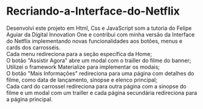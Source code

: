 # Recriando-a-Interface-do-Netflix   
   
Desenvolvi este projeto em Html, Css e JavaScript som a tutoria do Felipe Aguiar da Digital Innovation One e contribui com minha versão da Interface do Netflix implementando novas funcionalidades aos botões, menus e cards dos carrosséis.   
Cada menu redireciona para a seção específica da Home;   
O botão "Assistir Agora" abre um modal com o trailler do filme do banner;   
Utilizei o framework Materialize para implementar os modais;   
O botão "Mais Informações" redireciona para uma página com detalhes do filme, como data de lançamento, sinopse e elenco principal;   
Cada card do carrossel redireciona para outra página com a sinopse do filme e um modal com um trailler e cada página secundária redireciona para a página principal.
